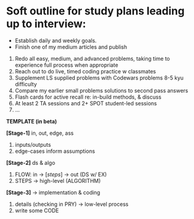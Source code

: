 # Soft outline for study plans leading up to interview:

- Establish daily and weekly goals.
- Finish one of my medium articles and publish

1. Redo all easy, medium, and advanced problems, taking time to experience  full process when appropriate
2. Reach out to do live, timed coding practice w classmates
3. Supplement LS supplied problems with Codewars problems 8-5 kyu difficulty
4. Compare my earlier small problems solutions to second pass answers
5. Flash cards for active recall re: in-build methods, & discuss 
6. At least 2 TA sessions and 2+ SPOT student-led sessions
7. ...


**TEMPLATE (in beta)**

**[Stage-1]** in, out, edge, ass
1. inputs/outputs
2. edge-cases inform assumptions

**[Stage-2]** ds & algo
1. FLOW: in -> [*steps*] -> out (DS w/ EX)
2. STEPS -> high-level (ALGORITHM)

**[Stage-3]** -> implementation & coding
1. details (checking in PRY) -> low-level process
2. write some CODE